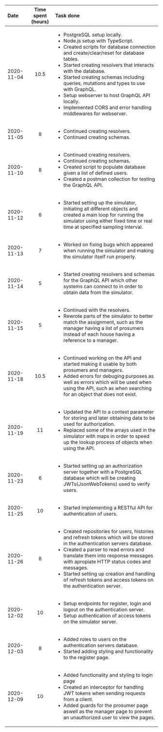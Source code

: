 | Date | Time spent (hours) | Task done |
| :--- | :---: | :--- |
| 2020-11-04 | 10.5 | <ul><li>PostgreSQL setup locally.</li><li>Node.js setup with TypeScript.</li><li>Created scripts for database connection and create/clear/reset for database tables.</li><li>Started creating resolvers that interacts with the database.</li><li>Started creating schemas including queries, mutations and types to use with GraphQL.</li><li>Setup webserver to host GraphQL API locally.</li><li>Implemented CORS and error handling middlewares for webserver.</li></ul> |
| 2020-11-05 | 8 | <ul><li>Continued creating resolvers.</li><li>Continued creating schemas.</li></ul> |
| 2020-11-10 | 8 | <ul><li>Continued creating resolvers.</li><li>Continued creating schemas.</li><li>Created script to populate database given a list of defined users.</li><li>Created a postman collection for testing the GraphQL API.</li></ul> |
| 2020-11-12 | 6 | <ul><li>Started setting up the simulator, initiating all different objects and created a main loop for running the simulator using either fixed time or real time at specified sampling interval.</li></ul> |
| 2020-11-13 | 7 | <ul><li>Worked on fixing bugs which appeared when running the simulator and making the simulator itself run properly.</li></ul> |
| 2020-11-14 | 5 | <ul><li>Started creating resolvers and schemas for the GraphQL API which other systems can connect to in order to obtain data from the simulator.</li></ul> |
| 2020-11-15 | 5 | <ul><li>Continued with the resolvers.</li><li>Rewrote parts of the simulator to better match the assignment, such as the manager having a list of prosumers instead of each house having a reference to a manager.</li></ul> |
| 2020-11-18 | 10.5 | <ul><li>Continued working on the API and started making it usable by both prosumers and managers.</li><li>Added errors for debuging purposes as well as errors which will be used when using the API, such as when searching for an object that does not exist.</li></ul> |
| 2020-11-19 | 11 | <ul><li>Updated the API to a context parameter for storing and later obtaining data to be used for authorization.</li><li>Replaced some of the arrays used in the simulator with maps in order to speed up the lookup process of objects when using the API.</li></ul> |
| 2020-11-23 | 6 | <ul><li>Started setting up an authorization server together with a PostgreSQL database which will be creating JWTs(JsonWebTokens) used to verify users.</li></ul> |
| 2020-11-25 | 10 | <ul><li>Started implementing a RESTful API for authentication of users.</li></ul> |
| 2020-11-26 | 8 | <ul><li>Created repositories for users, histories and refresh tokens which will be stored in the authentication servers database.</li><li>Created a parser to read errors and translate them into response messages with apropiate HTTP status codes and messages.</li><li>Started setting up creation and handling of refresh tokens and access tokens on the authentication server.</li></ul> |
| 2020-12-02 | 10 | <ul><li>Setup endpoints for register, login and logout on the authentication server.</li><li>Setup authentication of access tokens on the simulator server.</li></ul> |
| 2020-12-03 | 8 | <ul><li>Added roles to users on the authentication servers database.</li><li>Started adding styling and functionality to the register page.</li></ul> |
| 2020-12-09 | 10 | <ul><li>Added functionality and styling to login page</li><li>Created an interceptor for handling JWT tokens when sending requests from a client.</li><li>Added guards for the prosumer page aswell as the manager page to prevent an unauthorized user to view the pages.</li></ul> |
